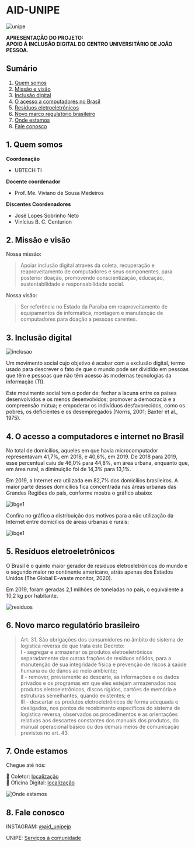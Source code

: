 # AID-UNIPE

![unipe](/unipe2.png)


**APRESENTAÇÃO DO PROJETO:<br>APOIO À INCLUSÃO DIGITAL DO CENTRO UNIVERSITÁRIO DE JOÃO PESSOA.**

## Sumário

1. [Quem somos](#1-quem-somos)
2. [Missão e visão](#2-missão-e-visão)
3. [Inclusão digital](#3-inclusão-digital)
4. [O acesso a computadores no Brasil](#4-o-acesso-a-computadores-e-internet-no-brasil)
5. [Resíduos eletroeletrônicos](#5-resíduos-eletroeletrônicos)
6. [Novo marco regulatório brasileiro](#6-novo-marco-regulatório-brasileiro)
7. [Onde estamos](#7-onde-estamos)
8. [Fale conosco](#8-fale-conosco)

## 1. Quem somos

**Coordenação**
* UBTECH TI

**Docente coordenador**

* Prof. Me. Viviano de Sousa Medeiros

**Discentes Coordenadores**

* José Lopes Sobrinho Neto
* Vinícius B. C. Centurion

## 2. Missão e visão

Nossa missão:

> Apoiar inclusão digital através da coleta, recuperação e reaproveitamento  de computadores e seus componentes, para posterior doação, promovendo conscientização, educação, sustentabilidade e responsabilidade social.

Nossa visão:

> Ser referência no Estado da Paraíba em reaproveitamento de equipamentos de informática, montagem e manutenção de computadores para doação a pessoas carentes.

## 3. Inclusão digital

![inclusao](https://apadep.org.br/wp-content/uploads/2020/06/WhatsApp-Image-2020-06-09-at-15.51.27.jpeg)

Um movimento social cujo objetivo é acabar com a exclusão digital, termo usado para descrever o fato de que o mundo pode ser dividido em pessoas que têm e pessoas que não têm acesso às modernas tecnologias da informação (TI).

Este movimento social tem o poder de: fechar a lacuna entre os países desenvolvidos e os menos desenvolvidos; promover a democracia e a compreensão mútua; e empoderar os indivíduos desfavorecidos, como os pobres, os deficientes e os desempregados (Norris, 2001; Baxter et al., 1975).

## 4. O acesso a computadores e internet no Brasil

No total de domicílios, aqueles em que havia microcomputador representavam 41,7%, em 2018, e 40,6%, em 2019. De 2018 para 2019, esse percentual caiu de 46,0% para 44,8%, em área urbana, enquanto que, em área rural, a diminuição foi de 14,3% para 13,1%.

Em 2019, a Internet era utilizada em 82,7% dos domicílios brasileiros. A maior parte desses domicílios fica concentrada nas áreas urbanas das Grandes Regiões do país, conforme mostra o gráfico abaixo:

![ibge1](tic_atualizacao_internet_jovens_001.jpg)

Confira no gráfico a distribuição dos motivos para a não utilização da Internet entre domicílios de áreas urbanas e rurais:

![ibge1](tic_atualizacao_internet_jovens_002.jpg)

## 5. Resíduos eletroeletrônicos

O Brasil é o quinto maior gerador de resíduos eletroeletrônicos do mundo e o segundo maior no continente americano, atrás apenas dos Estados Unidos (The Global E-waste monitor, 2020).

Em 2019, foram geradas 2,1 milhões de toneladas no país, o equivalente a 10,2 kg por habitante.

![residuos](https://exame.com/wp-content/uploads/2018/02/e-waste.jpg)

## 6. Novo marco regulatório brasileiro

> Art. 31. São obrigações dos consumidores no âmbito do sistema de logística reversa de que trata este Decreto:<br>
> I - segregar e armazenar os produtos eletroeletrônicos separadamente das outras frações de resíduos sólidos, para a manutenção de sua integridade física e prevenção de riscos à saúde humana ou de danos ao meio ambiente;<br>
> II - remover, previamente ao descarte, as informações e os dados privados e os programas em que eles estejam armazenados nos produtos eletroeletrônicos, discos rígidos, cartões de memória e estruturas semelhantes, quando existentes; e <br>
> III - descartar os produtos eletroeletrônicos de forma adequada e desligados, nos pontos de recebimento específicos do sistema de logística reversa, observados os procedimentos e as orientações relativas aos descartes constantes dos manuais dos produtos, do manual operacional básico ou dos demais meios de comunicação previstos no art. 43.

## 7. Onde estamos

Chegue até nós:

:pushpin: Coletor: [localização](https://goo.gl/maps/NYeDFqc5wgb9vMBy5)<br>
:pushpin: Oficina Digital: [localização](https://goo.gl/maps/PdgqyFuJV7rjLacV6)

![Onde estamos](/onde_estamos.png)

## 8. Fale conosco

INSTAGRAM: [@aid_unipejp](https://www.instagram.com/aid_unipejp)

UNIPE: [Serviços à comunidade](https://www.unipe.edu.br/servicos-a-comunidade/)
